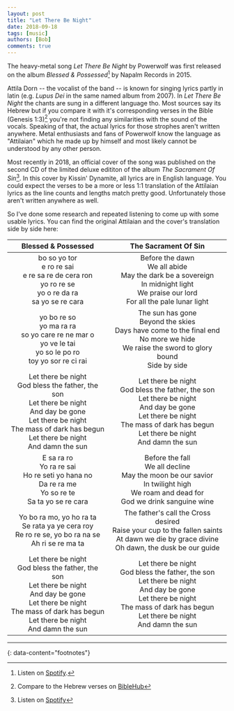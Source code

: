 ```yaml
---
layout: post
title: "Let There Be Night"
date: 2018-09-18
tags: [music]
authors: [Bob]
comments: true
---
```

The heavy-metal song *Let There Be Night* by Powerwolf was first released on the album *Blessed & Possessed*[^blessed-possessed] by Napalm Records in 2015.

Attila Dorn -- the vocalist of the band -- is known for singing lyrics partly in latin (e.g. *Lupus Dei* in the same named album from 2007).
In *Let There Be Night* the chants are sung in a different language tho.
Most sources say its Hebrew but if you compare it with it's corresponding verses in the Bible (Genesis 1:3)[^genesis] you're not finding any similarities with the sound of the vocals.
Speaking of that, the actual lyrics for those strophes aren't written anywhere.
Metal enthusiasts and fans of Powerwolf know the language as "Attilaian" which he made up by himself and most likely cannot be understood by any other person.

Most recently in 2018, an official cover of the song was published on the second CD of the limited deluxe edititon of the album *The Sacrament Of Sin*[^sacrament-of-sin].
In this cover by Kissin' Dynamite, all lyrics are in English language.
You could expect the verses to be a more or less 1:1 translation of the Attilaian lyrics as the line counts and lengths match pretty good.
Unfortunately those aren't written anywhere as well.

So I've done some research and repeated listening to come up with some usable lyrics.
You can find the original Attilaian and the cover's translation side by side here:

| Blessed & Possessed | The Sacrament Of Sin |
|:---:|:---:|
| bo so yo tor <br> e ro re sai <br> e re sa re de cera ron <br> yo ro re se <br> yo o re da ra <br> sa yo se re cara | Before the dawn <br> We all abide <br> May the dark be a sovereign <br> In midnight light <br> We praise our lord <br> For all the pale lunar light |
| yo bo re so <br> yo ma ra ra <br> so yo care re ne mar o <br> yo ve le tai <br> yo so le po ro <br> toy yo sor re ci rai | The sun has gone <br> Beyond the skies <br> Days have come to the final end <br> No more we hide <br> We raise the sword to glory bound <br> Side by side |
| Let there be night <br> God bless the father, the son <br> Let there be night <br> And day be gone <br> Let there be night <br> The mass of dark has begun <br> Let there be night <br> And damn the sun | Let there be night <br> God bless the father, the son <br> Let there be night <br> And day be gone <br> Let there be night <br> The mass of dark has begun <br> Let there be night <br> And damn the sun |
| E sa ra ro <br> Yo ra re sai <br> Ho re seti yo hana no <br> Da re ra me <br> Yo so re te <br> Sa ta yo se re cara | Before the fall <br> We all decline <br> May the moon be our savior <br> In twilight high <br> We roam and dead for <br> God we drink sanguine wine |
| Yo bo ra mo, yo ho ra ta <br> Se rata ya ye cera roy <br> Re ro re se, yo bo ra na se <br> Ah ri se re ma ta | The father's call the Cross desired <br> Raise your cup to the fallen saints <br> At dawn we die by grace divine <br> Oh dawn, the dusk be our guide |
| Let there be night <br> God bless the father, the son <br> Let there be night <br> And day be gone <br> Let there be night <br> The mass of dark has begun <br> Let there be night <br> And damn the sun | Let there be night <br> God bless the father, the son <br> Let there be night <br> And day be gone <br> Let there be night <br> The mass of dark has begun <br> Let there be night <br> And damn the sun |


---
{: data-content="footnotes"}

[^blessed-possessed]: Listen on [Spotify](https://open.spotify.com/album/6vMHAshB8nVbNcIR7zQL2K).

[^genesis]: Compare to the Hebrew verses on [BibleHub](https://biblehub.com/text/genesis/1-3.htm)

[^sacrament-of-sin]: Listen on [Spotify](https://open.spotify.com/album/4gsY9RZah70Ym1oFlaKf7c)

